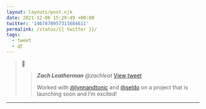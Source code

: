 ```yaml
---
layout: layouts/post.njk
date: 2021-12-06 15:29:49 +00:00
twitter: '1467878957311684611'
permalink: /status/{{ twitter }}/
tags: 
  - tweet
  - qt
---
```


> 👀 
> 
> > <cite>**Zach Leatherman** @zachleat</cite> [View tweet](https://twitter.com/zachleat/status/1467875860086726659)
> > 
> > Worked with [@lynnandtonic](/) and [@seldo](https://twitter.com/seldo) on a project that is launching soon and I’m excited!

---
